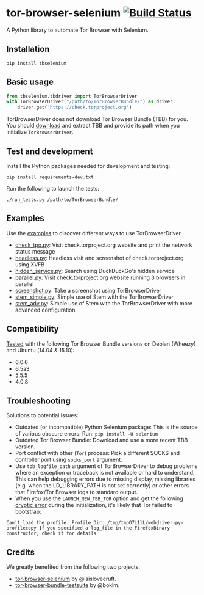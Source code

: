 # tor-browser-selenium [![Build Status](https://travis-ci.org/webfp/tor-browser-selenium.svg?branch=master)](https://travis-ci.org/webfp/tor-browser-selenium)

A Python library to automate Tor Browser with Selenium.

## Installation

```
pip install tbselenium
```
## Basic usage
```python
from tbselenium.tbdriver import TorBrowserDriver
with TorBrowserDriver("/path/to/TorBrowserBundle/") as driver:
    driver.get('https://check.torproject.org')
```

TorBrowserDriver does not download Tor Browser Bundle (TBB) for you. You should [download](https://www.torproject.org/projects/torbrowser.html.en) and extract TBB and provide its path when you initialize `TorBrowserDriver`.

## Test and development
Install the Python packages needed for development and testing:

`pip install requirements-dev.txt`

Run the following to launch the tests:

`./run_tests.py /path/to/TorBrowserBundle/`


## Examples
Use the [examples](https://github.com/webfp/tor-browser-selenium/tree/master/examples) to discover different ways to use TorBrowserDriver
* [check_tpo.py](https://github.com/webfp/tor-browser-selenium/tree/master/examples/check_tpo.py): Visit check.torproject.org website and print the network status message
* [headless.py](https://github.com/webfp/tor-browser-selenium/tree/master/examples/headless.py): Headless visit and screenshot of check.torproject.org using XVFB
* [hidden_service.py](https://github.com/webfp/tor-browser-selenium/tree/master/examples/hidden_service.py): Search using DuckDuckGo's hidden service
* [parallel.py](https://github.com/webfp/tor-browser-selenium/tree/master/examples/parallel.py): Visit check.torproject.org website running 3 browsers in parallel
* [screenshot.py](https://github.com/webfp/tor-browser-selenium/tree/master/examples/screenshot.py): Take a screenshot using TorBrowserDriver
* [stem_simple.py](https://github.com/webfp/tor-browser-selenium/tree/master/examples/stem_simple.py): Simple use of Stem with the TorBrowserDriver
* [stem_adv.py](https://github.com/webfp/tor-browser-selenium/tree/master/examples/stem_adv.py): Simple use of Stem with the TorBrowserDriver with more advanced configuration


## Compatibility
[Tested](https://travis-ci.org/webfp/tor-browser-selenium) with the following Tor Browser Bundle versions on Debian (Wheezy) and Ubuntu (14.04 & 15.10):

* 6.0.6
* 6.5a3
* 5.5.5
* 4.0.8

## Troubleshooting

Solutions to potential issues:

* Outdated (or incompatible) Python Selenium package: This is the source of various obscure errors. Run: `pip install -U selenium`
* Outdated Tor Browser Bundle: Download and use a more recent TBB version.
* Port conflict with other (`Tor`) process: Pick a different SOCKS and controller port using `socks_port` argument.
* Use `tbb_logfile_path` argument of TorBrowserDriver to debug problems where an exception or traceback is not available or hard to understand. This can help debugging errors due to missing display, missing libraries (e.g. when the LD_LIBRARY_PATH is not set correctly) or other errors that Firefox/Tor Browser logs to standard output.
* When you use the `LAUNCH_NEW_TBB_TOR` option and get the following [cryptic error](https://github.com/webfp/tor-browser-selenium/issues/62) during the initialization, it's likely that Tor failed to bootstrap:

 ```
 Can't load the profile. Profile Dir: /tmp/tmpO7i1lL/webdriver-py-profilecopy If you specified a log_file in the FirefoxBinary constructor, check it for details
 ```

## Credits
We greatly benefited from the following two projects:
* [tor-browser-selenium](https://github.com/isislovecruft/tor-browser-selenium) by @isislovecruft.
* [tor-browser-bundle-testsuite](https://gitweb.torproject.org/boklm/tor-browser-bundle-testsuite.git/) by @boklm.

